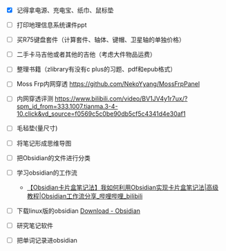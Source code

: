 
- [x] 记得拿电源、充电宝、纸巾、鼠标垫

- [ ] 打印地理信息系统课件ppt
- [ ] 买R75键盘套件（计算套件、轴体、键帽、卫星轴的单独价格）
- [ ] 二手卡马吉他或者其他的吉他（考虑大件物品运费）
- [ ] 整理书籍（zlibrary有没有c plus的习题、pdf和epub格式）
- [ ] Moss Frp内网穿透 https://github.com/NekoYyang/MossFrpPanel
- [ ] 内网穿透评测 https://www.bilibili.com/video/BV1JV4y1r7ux/?spm_id_from=333.1007.tianma.3-4-10.click&vd_source=f0569c5c0be90db5cf5c4341d4e30af1
- [ ] 毛毡垫(量尺寸)
- [ ] 将笔记形成思维导图
- [ ] 把Obsidian的文件进行分类
- [ ] 学习obsidian的工作流
	-  [【Obsidian卡片盒笔记法】我如何利用Obsidian实现卡片盒笔记法|高级教程|Obsidian工作流分享_哔哩哔哩_bilibili](https://www.bilibili.com/video/BV1om4y1R7ad/?spm_id_from=pageDriver&vd_source=f0569c5c0be90db5cf5c4341d4e30af1)
- [ ] 下载linux版的obsidian
      [Download - Obsidian](https://obsidian.md/download)
- [ ] 研究笔记软件
- [ ] 把单词记录进obsidian